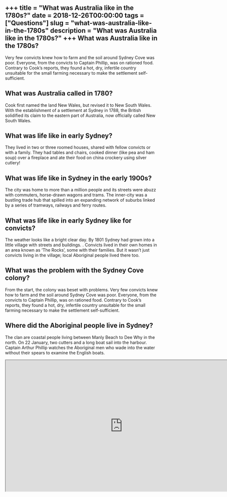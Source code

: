 +++
title = "What was Australia like in the 1780s?"
date = 2018-12-26T00:00:00
tags = ["Questions"]
slug = "what-was-australia-like-in-the-1780s"
description = "What was Australia like in the 1780s?"
+++
What was Australia like in the 1780s?
-------------------------------------

Very few convicts knew how to farm and the soil around Sydney Cove was poor. Everyone, from the convicts to Captain Phillip, was on rationed food. Contrary to Cook’s reports, they found a hot, dry, infertile country unsuitable for the small farming necessary to make the settlement self-sufficient.

What was Australia called in 1780?
----------------------------------

Cook first named the land New Wales, but revised it to New South Wales. With the establishment of a settlement at Sydney in 1788, the British solidified its claim to the eastern part of Australia, now officially called New South Wales.

What was life like in early Sydney?
-----------------------------------

They lived in two or three roomed houses, shared with fellow convicts or with a family. They had tables and chairs, cooked dinner (like pea and ham soup) over a fireplace and ate their food on china crockery using silver cutlery!

What was life like in Sydney in the early 1900s?
------------------------------------------------

The city was home to more than a million people and its streets were abuzz with commuters, horse-drawn wagons and trams. The inner-city was a bustling trade hub that spilled into an expanding network of suburbs linked by a series of tramways, railways and ferry routes.

What was life like in early Sydney like for convicts?
-----------------------------------------------------

The weather looks like a bright clear day. By 1801 Sydney had grown into a little village with streets and buildings. . Convicts lived in their own homes in an area known as ‘The Rocks’, some with their families. But it wasn’t just convicts living in the village; local Aboriginal people lived there too.

What was the problem with the Sydney Cove colony?
-------------------------------------------------

From the start, the colony was beset with problems. Very few convicts knew how to farm and the soil around Sydney Cove was poor. Everyone, from the convicts to Captain Phillip, was on rationed food. Contrary to Cook’s reports, they found a hot, dry, infertile country unsuitable for the small farming necessary to make the settlement self-sufficient.

Where did the Aboriginal people live in Sydney?
-----------------------------------------------

The clan are coastal people living between Manly Beach to Dee Why in the north. On 22 January, two cutters and a long boat sail into the harbour. Captain Arthur Phillip watches the Aboriginal men who wade into the water without their spears to examine the English boats.

<iframe allow="accelerometer; autoplay; clipboard-write; encrypted-media; gyroscope; picture-in-picture" allowfullscreen="" class="__youtube_prefs__  epyt-is-override  no-lazyload" data-no-lazy="1" data-origheight="433" data-origwidth="770" data-skipgform_ajax_framebjll="" height="433" id="_ytid_48271" loading="lazy" src="https://www.youtube.com/embed/hKveHfWI2H4?enablejsapi=1&autoplay=0&cc_load_policy=0&cc_lang_pref=&iv_load_policy=1&loop=0&modestbranding=0&rel=1&fs=1&playsinline=0&autohide=2&theme=dark&color=red&controls=1&" title="YouTube player" width="770"></iframe>